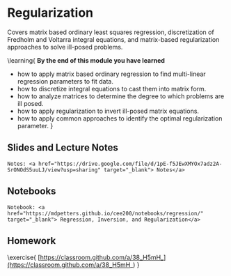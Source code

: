 # Regularization

Covers matrix based ordinary least squares regression, discretization of Fredholm and Voltarra integral equations, and matrix-based regularization approaches to solve ill-posed problems. 

\learning{
**By the end of this module you have learned**
- how to apply matrix based ordinary regression to find multi-linear regression parameters to fit data.
- how to discretize integral equations to cast them into matrix form.
- how to analyze matrices to determine the degree to which problems are ill posed.
- how to apply regularization to invert ill-posed matrix equations.
- how to apply common approaches to identify the optimal regularization parameter. 
}

## Slides and Lecture Notes

~~~
Notes: <a href="https://drive.google.com/file/d/1pE-f5JEwXMYOx7adz2A-SrONOdS5uuLJ/view?usp=sharing" target="_blank"> Notes</a>
~~~

## Notebooks

~~~
Notebook: <a href="https://mdpetters.github.io/cee200/notebooks/regression/" target="_blank"> Regression, Inversion, and Regularization</a>
~~~

## Homework

\exercise{
[https://classroom.github.com/a/38_H5mH_](https://classroom.github.com/a/38_H5mH_) 
}
